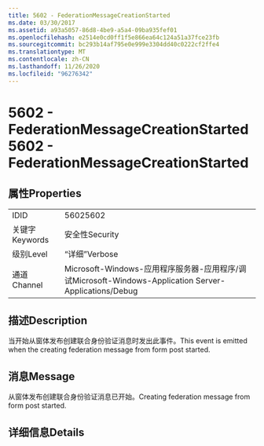 ```yaml
---
title: 5602 - FederationMessageCreationStarted
ms.date: 03/30/2017
ms.assetid: a93a5057-86d8-4be9-a5a4-09ba935fef01
ms.openlocfilehash: e2514e0cd0ff1f5e866ea64c124a51a37fce23fb
ms.sourcegitcommit: bc293b14af795e0e999e3304dd40c0222cf2ffe4
ms.translationtype: MT
ms.contentlocale: zh-CN
ms.lasthandoff: 11/26/2020
ms.locfileid: "96276342"
---
```

# <a name="5602---federationmessagecreationstarted"></a><span data-ttu-id="a16be-102">5602 - FederationMessageCreationStarted</span><span class="sxs-lookup"><span data-stu-id="a16be-102">5602 - FederationMessageCreationStarted</span></span>

## <a name="properties"></a><span data-ttu-id="a16be-103">属性</span><span class="sxs-lookup"><span data-stu-id="a16be-103">Properties</span></span>  
  
|||  
|-|-|  
|<span data-ttu-id="a16be-104">ID</span><span class="sxs-lookup"><span data-stu-id="a16be-104">ID</span></span>|<span data-ttu-id="a16be-105">5602</span><span class="sxs-lookup"><span data-stu-id="a16be-105">5602</span></span>|  
|<span data-ttu-id="a16be-106">关键字</span><span class="sxs-lookup"><span data-stu-id="a16be-106">Keywords</span></span>|<span data-ttu-id="a16be-107">安全性</span><span class="sxs-lookup"><span data-stu-id="a16be-107">Security</span></span>|  
|<span data-ttu-id="a16be-108">级别</span><span class="sxs-lookup"><span data-stu-id="a16be-108">Level</span></span>|<span data-ttu-id="a16be-109">“详细”</span><span class="sxs-lookup"><span data-stu-id="a16be-109">Verbose</span></span>|  
|<span data-ttu-id="a16be-110">通道</span><span class="sxs-lookup"><span data-stu-id="a16be-110">Channel</span></span>|<span data-ttu-id="a16be-111">Microsoft-Windows-应用程序服务器-应用程序/调试</span><span class="sxs-lookup"><span data-stu-id="a16be-111">Microsoft-Windows-Application Server-Applications/Debug</span></span>|  
  
## <a name="description"></a><span data-ttu-id="a16be-112">描述</span><span class="sxs-lookup"><span data-stu-id="a16be-112">Description</span></span>  

 <span data-ttu-id="a16be-113">当开始从窗体发布创建联合身份验证消息时发出此事件。</span><span class="sxs-lookup"><span data-stu-id="a16be-113">This event is emitted when the creating federation message from form post started.</span></span>  
  
## <a name="message"></a><span data-ttu-id="a16be-114">消息</span><span class="sxs-lookup"><span data-stu-id="a16be-114">Message</span></span>  

 <span data-ttu-id="a16be-115">从窗体发布创建联合身份验证消息已开始。</span><span class="sxs-lookup"><span data-stu-id="a16be-115">Creating federation message from form post started.</span></span>  
  
## <a name="details"></a><span data-ttu-id="a16be-116">详细信息</span><span class="sxs-lookup"><span data-stu-id="a16be-116">Details</span></span>
